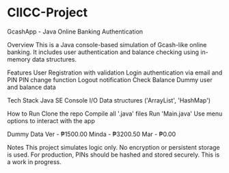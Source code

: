 # CIICC-Project
GcashApp - Java Online Banking Authentication

Overview
This is a Java console-based simulation of Gcash-like online banking. It includes user authentication and balance checking using in-memory data structures.

Features
User Registration with validation
Login authentication via email and PIN
PIN change function
Logout notification
Check Balance
Dummy user and balance data

Tech Stack
Java SE
Console I/O
Data structures ('ArrayList', 'HashMap')

How to Run
Clone the repo
Compile all '.java' files
Run 'Main.java'
Use menu options to interact with the app

Dummy Data
Ver - ₱1500.00
Minda - ₱3200.50
Mar - ₱0.00

Notes
This project simulates logic only. No encryption or persistent storage is used. For production, PINs should be hashed and stored securely. This is a work in progress.
